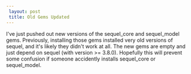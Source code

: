 ```yaml
---
 layout: post
 title: Old Gems Updated
---
```


I've just pushed out new versions of the sequel_core and sequel_model gems.  Previously, installing those gems installed very old versions of sequel, and it's likely they didn't work at all.  The new gems are empty and just depend on sequel (with version >= 3.8.0).  Hopefully this will prevent some confusion if someone accidently installs sequel_core or sequel_model.
